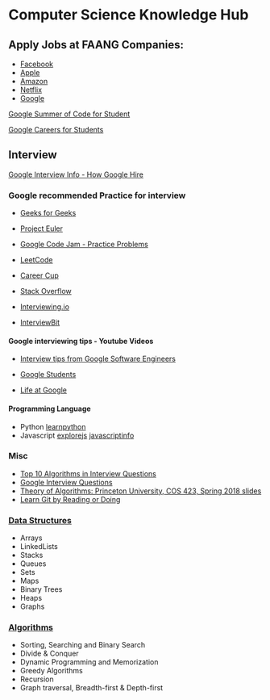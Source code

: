 # Computer Science Knowledge Hub

## Apply Jobs at FAANG Companies:

* [Facebook](https://www.facebook.com/careers/jobs)
* [Apple](https://www.apple.com/jobs/us/teams.html)
* [Amazon](https://www.amazon.jobs/en/search-jobcategory)
* [Netflix](https://jobs.netflix.com/)
* [Google](https://careers.google.com/jobs/)

[Google Summer of Code for Student](https://google.github.io/gsocguides/student/)

[Google Careers for Students](https://careers.google.com/students/)

## Interview
[Google Interview Info - How Google Hire](https://careers.google.com/how-we-hire/interview/#interviews-for-all-roles)

### Google recommended Practice for interview 

* [Geeks for Geeks](https://www.geeksforgeeks.org/)

* [Project Euler](https://projecteuler.net/)

* [Google Code Jam - Practice Problems](https://code.google.com/codejam/past-contests)

* [LeetCode](https://leetcode.com/problemset/all/)

* [Career Cup](https://www.careercup.com/page)

* [Stack Overflow](https://stackoverflow.com/search?q=google+interview)

* [Interviewing.io](https://interviewing.io/)

* [InterviewBit](https://www.interviewbit.com/courses/programming/)

#### Google interviewing tips - Youtube Videos

* [Interview tips from Google Software Engineers](https://www.youtube.com/watch?v=mOyo4NoFRI4)

* [Google Students](https://www.youtube.com/user/GoogleStudents)

* [Life at Google](https://www.youtube.com/user/lifeatgoogle)

#### Programming Language

* Python [learnpython](https://www.learnpython.org/en/Welcome)
* Javascript [explorejs](https://exploringjs.com/impatient-js/toc.html) [javascriptinfo](https://javascript.info/)

### Misc

* [Top 10 Algorithms in Interview Questions](https://www.geeksforgeeks.org/top-10-algorithms-in-interview-questions/)
* [Google Interview Questions](https://www.geeksforgeeks.org/google-interview-questions/)
* [Theory of Algorithms: Princeton University, COS 423, Spring 2018 slides](https://www.cs.princeton.edu/~wayne/kleinberg-tardos/)
* [Learn Git by Reading or Doing](https://try.github.io/)

### [Data Structures](https://www.interviewcake.com/article/python/data-structures-coding-interview?course=dsa)

* Arrays
* LinkedLists
* Stacks
* Queues
* Sets
* Maps
* Binary Trees
* Heaps
* Graphs

### [Algorithms](https://www.cs.princeton.edu/~wayne/kleinberg-tardos/)

* Sorting, Searching and Binary Search
* Divide & Conquer
* Dynamic Programming and Memorization
* Greedy Algorithms
* Recursion
* Graph traversal, Breadth-first & Depth-first 

